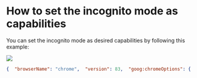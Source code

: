 # How to set the incognito mode as capabilities



You can set the incognito mode as desired capabilities by following this example:

![](https://downloads.intercomcdn.com/i/o/307505362/49384b992e01e51a7466b835/image.png)

```json
{  "browserName": "chrome",  "version": 83,  "goog:chromeOptions": {    "args": [      "--incognito"    ]  }}
```
